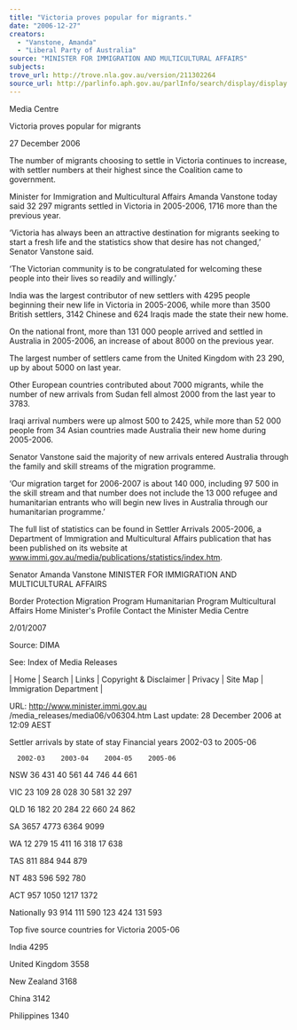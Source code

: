 ```yaml
---
title: "Victoria proves popular for migrants."
date: "2006-12-27"
creators:
  - "Vanstone, Amanda"
  - "Liberal Party of Australia"
source: "MINISTER FOR IMMIGRATION AND MULTICULTURAL AFFAIRS"
subjects:
trove_url: http://trove.nla.gov.au/version/211302264
source_url: http://parlinfo.aph.gov.au/parlInfo/search/display/display.w3p;query=Id%3A%22media/pressrel/YOUL6%22
---
```


 Media Centre 

 Victoria proves popular for migrants 

 27 December 2006 

 The number of migrants choosing to settle in Victoria continues to increase, with settler  numbers at their highest since the Coalition came to government. 

 Minister for Immigration and Multicultural Affairs Amanda Vanstone today said 32 297 migrants  settled in Victoria in 2005-2006, 1716 more than the previous year. 

 ‘Victoria has always been an attractive destination for migrants seeking to start a fresh life and  the statistics show that desire has not changed,’ Senator Vanstone said. 

 ‘The Victorian community is to be congratulated for welcoming these people into their lives so  readily and willingly.’ 

 India was the largest contributor of new settlers with 4295 people beginning their new life in  Victoria in 2005-2006, while more than 3500 British settlers, 3142 Chinese and 624 Iraqis  made the state their new home. 

 On the national front, more than 131 000 people arrived and settled in Australia in 2005-2006,  an increase of about 8000 on the previous year. 

 The largest number of settlers came from the United Kingdom with 23 290, up by about 5000  on last year. 

 Other European countries contributed about 7000 migrants, while the number of new arrivals  from Sudan fell almost 2000 from the last year to 3783. 

 Iraqi arrival numbers were up almost 500 to 2425, while more than 52 000 people from 34  Asian countries made Australia their new home during 2005-2006. 

 Senator Vanstone said the majority of new arrivals entered Australia through the family and  skill streams of the migration programme. 

 ‘Our migration target for 2006-2007 is about 140 000, including 97 500 in the skill stream and  that number does not include the 13 000 refugee and humanitarian entrants who will begin  new lives in Australia through our humanitarian programme.’ 

 The full list of statistics can be found in Settler Arrivals 2005-2006, a Department of  Immigration and Multicultural Affairs publication that has been published on its website at  www.immi.gov.au/media/publications/statistics/index.htm. 

 Senator Amanda Vanstone  MINISTER FOR IMMIGRATION AND MULTICULTURAL AFFAIRS

 Border Protection Migration Program Humanitarian Program Multicultural Affairs Home Minister's Profile Contact the Minister Media Centre

 2/01/2007 

  

  

  Source: DIMA  

  See:  Index of Media Releases 

  | Home | Search | Links | Copyright & Disclaimer | Privacy | Site Map | Immigration  Department | 

  URL: http://www.minister.immi.gov.au /media_releases/media06/v06304.htm   Last update: 28 December 2006 at 12:09 AEST  

  

  Settler arrivals by state of stay Financial years 2002-03 to 2005-06       

      2002-03    2003-04    2004-05    2005-06  

  

  NSW 36 431 40 561 44 746 44 661

  VIC 23 109 28 028 30 581 32 297

  QLD 16 182 20 284 22 660 24 862

  SA 3657 4773 6364 9099

  WA 12 279 15 411 16 318 17 638

  TAS 811 884 944 879

  NT 483 596 592 780

  ACT 957 1050 1217 1372

  Nationally 93 914 111 590 123 424 131 593

  Top five source countries for Victoria 2005-06

  India 4295 

  United Kingdom 3558 

  New Zealand 3168 

  China 3142 

  Philippines 1340 

  

  

